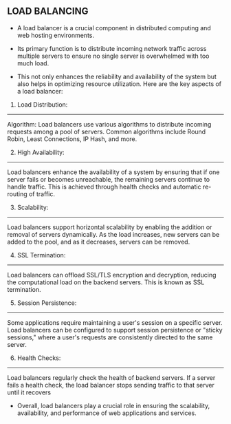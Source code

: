 LOAD BALANCING
------------------------------------------------

- A load balancer is a crucial component in distributed computing and web hosting environments.

- Its primary function is to distribute incoming network traffic across multiple servers to ensure no single server is overwhelmed with too much load.

- This not only enhances the reliability and availability of the system but also helps in optimizing resource utilization. Here are the key aspects of a load balancer:


1. Load Distribution:
-----------------------------------------------

Algorithm: Load balancers use various algorithms to distribute incoming requests among a pool of servers. Common algorithms include Round Robin, Least Connections, IP Hash, and more.

2. High Availability:
--------------------------------------------

Load balancers enhance the availability of a system by ensuring that if one server fails or becomes unreachable, the remaining servers continue to handle traffic. This is achieved through health checks and automatic re-routing of traffic.

3. Scalability:
--------------------------------------------------------

Load balancers support horizontal scalability by enabling the addition or removal of servers dynamically. As the load increases, new servers can be added to the pool, and as it decreases, servers can be removed.

4. SSL Termination:
---------------------------------------------

Load balancers can offload SSL/TLS encryption and decryption, reducing the computational load on the backend servers. This is known as SSL termination.

5. Session Persistence:
-----------------------------------------------------

Some applications require maintaining a user's session on a specific server. Load balancers can be configured to support session persistence or "sticky sessions," where a user's requests are consistently directed to the same server.

6. Health Checks:
---------------------------------------------

Load balancers regularly check the health of backend servers. If a server fails a health check, the load balancer stops sending traffic to that server until it recovers


- Overall, load balancers play a crucial role in ensuring the scalability, availability, and performance of web applications and services.